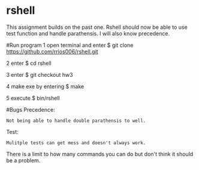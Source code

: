 # rshell

This assignment builds on the past one. Rshell should now be able to use test function and handle parathensis. I will also know precedence.

#Run program
1 open terminal and enter  $ git clone https://github.com/rrios006/rshell.git

2 enter $ cd rshell

3 enter $ git checkout hw3

4 make exe by entering  $ make 

5 execute $ bin/rshell

#Bugs
Precedence:

	Not being able to handle double parathensis to well.

Test:
	
	Mulitple tests can get mess and doesn't always work.
	
There is a limit to how many commands you can do but don't think it should be a problem.	